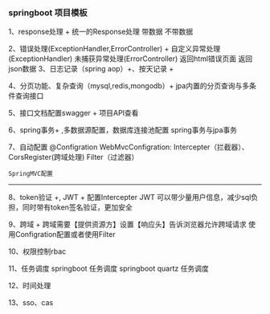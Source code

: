 ### springboot 项目模板

1、response处理 +
    统一的Response处理
        带数据
        不带数据

2、错误处理(ExceptionHandler,ErrorController) +
    自定义异常处理(ExceptionHandler)
    未捕获异常处理(ErrorController)
        返回html错误页面
        返回json数据
3、日志记录（spring aop）+、按天记录 +

4、分页功能、复杂查询（mysql,redis,mongodb）+
    jpa内置的分页查询与多条件查询接口

5、接口文档配置swagger +
    项目API查看

6、spring事务+ ,多数据源配置，数据库连接池配置
    spring事务与jpa事务

7、自动配置
    @Configration
        WebMvcConfigration: Intercepter（拦截器）、CorsRegister(跨域处理)
        Filter（过滤器）
 
    SpringMVC配置

---------------------------------

8、token验证 +, JWT +
    配置Intercepter
    JWT 可以带少量用户信息，减少sql负担，同时带有token签名验证，更加安全

9、跨域 +
    跨域需要【提供资源方】设置【响应头】告诉浏览器允许跨域请求
    使用Configration配置或者使用Filter

10、权限控制rbac

11、任务调度
    springboot 任务调度
    springboot quartz 任务调度

12、时间处理

13、sso、cas